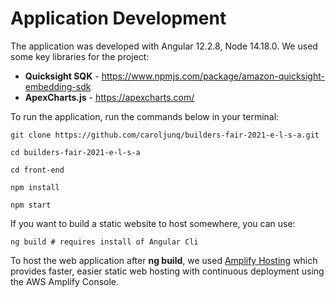# Application Development
The application was developed with Angular 12.2.8, Node 14.18.0. We used some key libraries for the project:
- **Quicksight SQK** - https://www.npmjs.com/package/amazon-quicksight-embedding-sdk
- **ApexCharts.js** - https://apexcharts.com/

To run the application, run the commands below in your terminal:
```
git clone https://github.com/caroljunq/builders-fair-2021-e-l-s-a.git

cd builders-fair-2021-e-l-s-a

cd front-end

npm install

npm start
```

If you want to build a static website to host somewhere, you can use:

```
ng build # requires install of Angular Cli
```

To host the web application after **ng build**, we used [Amplify Hosting](https://aws.amazon.com/amplify/hosting/?nc1=h_ls) which provides faster, easier static web hosting with continuous deployment using the AWS Amplify Console.


